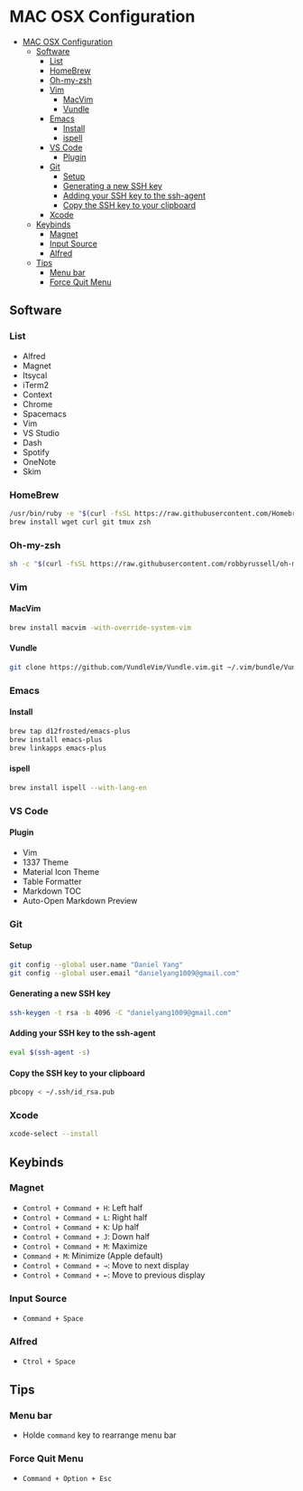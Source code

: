 # MAC OSX Configuration
<!-- TOC -->

- [MAC OSX Configuration](#mac-osx-configuration)
    - [Software](#software)
        - [List](#list)
        - [HomeBrew](#homebrew)
        - [Oh-my-zsh](#oh-my-zsh)
        - [Vim](#vim)
            - [MacVim](#macvim)
            - [Vundle](#vundle)
        - [Emacs](#emacs)
            - [Install](#install)
            - [ispell](#ispell)
        - [VS Code](#vs-code)
            - [Plugin](#plugin)
        - [Git](#git)
            - [Setup](#setup)
            - [Generating a new SSH key](#generating-a-new-ssh-key)
            - [Adding your SSH key to the ssh-agent](#adding-your-ssh-key-to-the-ssh-agent)
            - [Copy the SSH key to your clipboard](#copy-the-ssh-key-to-your-clipboard)
        - [Xcode](#xcode)
    - [Keybinds](#keybinds)
        - [Magnet](#magnet)
        - [Input Source](#input-source)
        - [Alfred](#alfred)
    - [Tips](#tips)
        - [Menu bar](#menu-bar)
        - [Force Quit Menu](#force-quit-menu)

<!-- /TOC -->
## Software
### List
- Alfred
- Magnet
- Itsycal
- iTerm2
- Context
- Chrome
- Spacemacs
- Vim
- VS Studio
- Dash
- Spotify
- OneNote
- Skim

### HomeBrew
```bash
/usr/bin/ruby -e "$(curl -fsSL https://raw.githubusercontent.com/Homebrew/install/master/install)"
brew install wget curl git tmux zsh
```

### Oh-my-zsh
```bash
sh -c "$(curl -fsSL https://raw.githubusercontent.com/robbyrussell/oh-my-zsh/master/tools/install.sh)"
```
### Vim
#### MacVim
```bash
brew install macvim -with-override-system-vim
```
#### Vundle
```bash
git clone https://github.com/VundleVim/Vundle.vim.git ~/.vim/bundle/Vundle.vim
```
### Emacs
#### Install
```bash
brew tap d12frosted/emacs-plus
brew install emacs-plus
brew linkapps emacs-plus
```
#### ispell
```bash
brew install ispell --with-lang-en
```

### VS Code
#### Plugin
- Vim
- 1337 Theme
- Material Icon Theme
- Table Formatter
- Markdown TOC
- Auto-Open Markdown Preview

### Git
#### Setup
```bash
git config --global user.name "Daniel Yang"
git config --global user.email "danielyang1009@gmail.com"
```
#### Generating a new SSH key
```bash
ssh-keygen -t rsa -b 4096 -C "danielyang1009@gmail.com"
```
#### Adding your SSH key to the ssh-agent
```bash
eval $(ssh-agent -s)
```
#### Copy the SSH key to your clipboard
```bash
pbcopy < ~/.ssh/id_rsa.pub
```

### Xcode
```bash
xcode-select --install
```

## Keybinds
### Magnet
- `Control + Command + H`: Left half
- `Control + Command + L`: Right half
- `Control + Command + K`: Up half
- `Control + Command + J`: Down half
- `Control + Command + M`: Maximize
- `Command + M`: Minimize (Apple default) 
- `Control + Command + →`: Move to next display
- `Control + Command + ←`: Move to previous display

### Input Source
- `Command + Space`

### Alfred
- `Ctrol + Space`

## Tips
### Menu bar
- Holde `command` key to rearrange menu bar

### Force Quit Menu
- `Command + Option + Esc`
